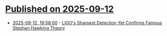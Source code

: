 # [Published on 2025-09-12](index.md)

* [2025-09-12, 19:58:00](https://soylentnews.org/article.pl?sid=25/09/11/036213&from=rss) - [LIGO's Sharpest Detection Yet Confirms Famous Stephen Hawking Theory](https://soylentnews.org/article.pl?sid=25/09/11/036213&from=rss)
